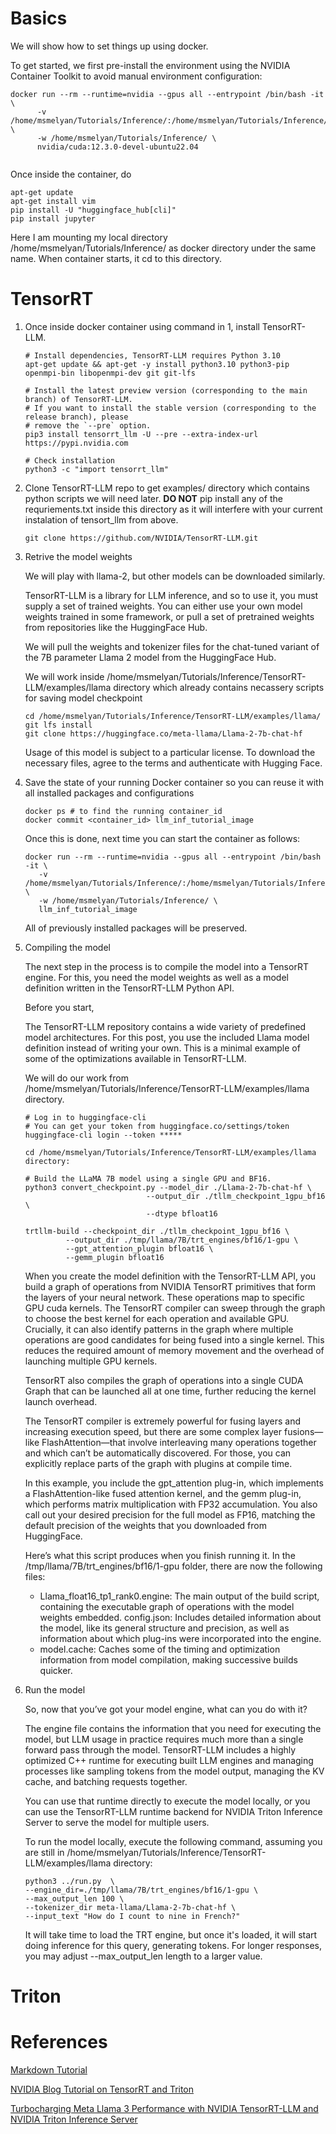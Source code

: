 


# Basics

We will show how to set things up using docker.

To get started, we first pre-install the environment using the NVIDIA Container Toolkit to avoid manual environment configuration:

```
docker run --rm --runtime=nvidia --gpus all --entrypoint /bin/bash -it \
      -v /home/msmelyan/Tutorials/Inference/:/home/msmelyan/Tutorials/Inference/ \
      -w /home/msmelyan/Tutorials/Inference/ \
      nvidia/cuda:12.3.0-devel-ubuntu22.04
       
```

Once inside the container, do

```
apt-get update
apt-get install vim
pip install -U "huggingface_hub[cli]"
pip install jupyter
```

Here I am mounting my local directory /home/msmelyan/Tutorials/Inference/ as docker directory under the same name. When container starts, it cd to this directory.

# TensorRT

1. Once inside docker container using command in 1, install TensorRT-LLM.
      ```
      # Install dependencies, TensorRT-LLM requires Python 3.10
      apt-get update && apt-get -y install python3.10 python3-pip openmpi-bin libopenmpi-dev git git-lfs

      # Install the latest preview version (corresponding to the main branch) of TensorRT-LLM.
      # If you want to install the stable version (corresponding to the release branch), please
      # remove the `--pre` option.
      pip3 install tensorrt_llm -U --pre --extra-index-url https://pypi.nvidia.com

      # Check installation
      python3 -c "import tensorrt_llm"
      ```

2. Clone TensorRT-LLM repo to get  examples/ directory which contains python scripts we will need later. **DO NOT** pip install any of the requriements.txt inside this directory as it will interfere with your current instalation of tensort_llm from above.

      ```
      git clone https://github.com/NVIDIA/TensorRT-LLM.git
      ```

3. Retrive the model weights

   We will play with llama-2, but other models can be downloaded similarly.

   TensorRT-LLM is a library for LLM inference, and so to use it, you must supply a set of trained weights. You can either use your own model weights trained in some framework, or pull a set of pretrained weights from repositories like the HuggingFace Hub.

   We will pull the weights and tokenizer files for the chat-tuned variant of the 7B parameter Llama 2 model from the HuggingFace Hub.

   We will work inside /home/msmelyan/Tutorials/Inference/TensorRT-LLM/examples/llama directory which already contains necassery scripts for saving model checkpoint

   ```
   cd /home/msmelyan/Tutorials/Inference/TensorRT-LLM/examples/llama/
   git lfs install
   git clone https://huggingface.co/meta-llama/Llama-2-7b-chat-hf
   ```

   Usage of this model is subject to a particular license. To download the necessary files, agree to the terms and authenticate with Hugging Face.


5. Save the state of your running Docker container so you can reuse it with all installed packages and configurations 
   
   ```
   docker ps # to find the running container_id
   docker commit <container_id> llm_inf_tutorial_image
   ```
   Once this is done, next time you can start the container as follows:

   ```
   docker run --rm --runtime=nvidia --gpus all --entrypoint /bin/bash -it \
      -v /home/msmelyan/Tutorials/Inference/:/home/msmelyan/Tutorials/Inference/ \
      -w /home/msmelyan/Tutorials/Inference/ \
      llm_inf_tutorial_image
   ```
   All of previously installed packages will be preserved.

6. Compiling the model

   The next step in the process is to compile the model into a TensorRT engine. For this, you need the model weights as well as a model definition written in the TensorRT-LLM Python API.

   Before you start, 

   The TensorRT-LLM repository contains a wide variety of predefined model architectures. For this post, you use the included Llama model definition instead of writing your own. This is a minimal example of some of the optimizations available in TensorRT-LLM.

   We will do our work from /home/msmelyan/Tutorials/Inference/TensorRT-LLM/examples/llama directory.

   ```
   # Log in to huggingface-cli
   # You can get your token from huggingface.co/settings/token
   huggingface-cli login --token *****

   cd /home/msmelyan/Tutorials/Inference/TensorRT-LLM/examples/llama directory:
 
   # Build the LLaMA 7B model using a single GPU and BF16.
   python3 convert_checkpoint.py --model_dir ./Llama-2-7b-chat-hf \
                              --output_dir ./tllm_checkpoint_1gpu_bf16 \
                              --dtype bfloat16
 
   trtllm-build --checkpoint_dir ./tllm_checkpoint_1gpu_bf16 \
            --output_dir ./tmp/llama/7B/trt_engines/bf16/1-gpu \
            --gpt_attention_plugin bfloat16 \
            --gemm_plugin bfloat16
   ```
   
   When you create the model definition with the TensorRT-LLM API, you build a graph of operations from NVIDIA TensorRT primitives that form the layers of your neural network. These operations map to specific GPU cuda kernels. The TensorRT compiler can sweep through the graph to choose the best kernel for each operation and available GPU. Crucially, it can also identify patterns in the graph where multiple operations are good candidates for being fused into a single kernel. This reduces the required amount of memory movement and the overhead of launching multiple GPU kernels.

   TensorRT also compiles the graph of operations into a single CUDA Graph that can be launched all at one time, further reducing the kernel launch overhead.

   The TensorRT compiler is extremely powerful for fusing layers and increasing execution speed, but there are some complex layer fusions—like FlashAttention—that involve interleaving many operations together and which can’t be automatically discovered. For those, you can explicitly replace parts of the graph with plugins at compile time.

   In this example, you include the gpt_attention plug-in, which implements a FlashAttention-like fused attention kernel, and the gemm plug-in, which performs matrix multiplication with FP32 accumulation. You also call out your desired precision for the full model as FP16, matching the default precision of the weights that you downloaded from HuggingFace.

   Here’s what this script produces when you finish running it. In the /tmp/llama/7B/trt_engines/bf16/1-gpu folder, there are now the following files:

   - Llama_float16_tp1_rank0.engine: The main output of the build script, containing the executable graph of operations with the model weights embedded.
config.json: Includes detailed information about the model, like its general structure and precision, as well as information about which plug-ins were incorporated into the engine.
   - model.cache: Caches some of the timing and optimization information from model compilation, making successive builds quicker.

8. Run the model

   So, now that you’ve got your model engine, what can you do with it?

   The engine file contains the information that you need for executing the model, but LLM usage in practice requires much more than a single forward pass through the model. TensorRT-LLM includes a highly optimized C++ runtime for executing built LLM engines and managing processes like sampling tokens from the model output, managing the KV cache, and batching requests together.

   You can use that runtime directly to execute the model locally, or you can use the TensorRT-LLM runtime backend for NVIDIA Triton Inference Server to serve the model for multiple users.

   To run the model locally, execute the following command, assuming you are still in /home/msmelyan/Tutorials/Inference/TensorRT-LLM/examples/llama directory:
   
   ```
   python3 ../run.py  \
   --engine_dir=./tmp/llama/7B/trt_engines/bf16/1-gpu \
   --max_output_len 100 \
   --tokenizer_dir meta-llama/Llama-2-7b-chat-hf \
   --input_text "How do I count to nine in French?"
   ```

   It will take time to load the TRT engine, but once it's loaded, it will start doing inference for this query, generating tokens. For longer responses, you may adjust --max_output_len length to a larger value.

# Triton

# References

[Markdown Tutorial](https://docs.github.com/en/get-started/writing-on-github/getting-started-with-writing-and-formatting-on-github/basic-writing-and-formatting-syntax)

[NVIDIA Blog Tutorial on TensorRT and Triton](https://developer.nvidia.com/blog/optimizing-inference-on-llms-with-tensorrt-llm-now-publicly-available/)

[Turbocharging Meta Llama 3 Performance with NVIDIA TensorRT-LLM and NVIDIA Triton Inference Server](https://developer.nvidia.com/blog/turbocharging-meta-llama-3-performance-with-nvidia-tensorrt-llm-and-nvidia-triton-inference-server/)
